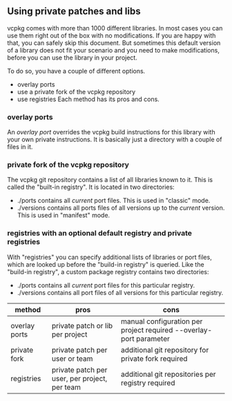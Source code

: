 ## Using private patches and libs
vcpkg comes with more than 1000 different libraries. In most cases you can use them right out of the box with no modifications. If you are happy with that, you can safely skip this document. But sometimes this default version of a library does not fit your scenario and you need to make modifications, before you can use the library in your project.

To do so, you have a couple of different options.
- overlay ports
- use a private fork of the vcpkg repository
- use registries
Each method has its pros and cons.

### overlay ports
An _overlay port_ overrides the vcpkg build instructions for this library with your own private instructions. It is basically just a directory with a couple of files in it.

### private fork of the vcpkg repository
The vcpkg git repository contains a list of all libraries known to it. This is called the "built-in registry". It is located in two directories:
- ./ports contains all _current_ port files. This is used in "classic" mode.
- ./versions contains all ports files of all versions up to the _current_ version. This is used in "manifest" mode.

### registries with an optional default registry and private registries
With "registries" you can specify additional lists of libraries or port files, which are looked up before the "build-in registry" is queried. Like the "build-in registry", a custom package registry contains two directories:
- ./ports contains all _current_ port files for this particular registry.
- ./versions contains all port files of all versions for this particular registry.


|method|pros|cons|
|-------------------------|-------------------|---------------------------------|
| overlay ports | private patch or lib per project | manual configuration per project required --overlay-port parameter |
| private fork | private patch per user or team | additional git repository for private fork required |
| registries | private patch per user, per project, per team | additional git repositories per registry required |
